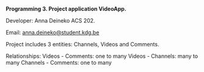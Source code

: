 <strong>Programming 3. Project application VideoApp.</strong>

Developer: Anna Deineko ACS 202.

Email: anna.deineko@student.kdg.be

Project includes 3 entities: Channels, Videos and Comments.

Relationships:
Videos - Comments: one to many
Videos - Channels: many to many
Channels - Comments: one to many